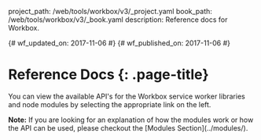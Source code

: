 project_path: /web/tools/workbox/v3/_project.yaml
book_path: /web/tools/workbox/v3/_book.yaml
description: Reference docs for Workbox.

{# wf_updated_on: 2017-11-06 #}
{# wf_published_on: 2017-11-06 #}

# Reference Docs {: .page-title}

You can view the available API's for the Workbox service worker libraries and
node modules by selecting the appropriate link on the left.

<aside class="note" markdown="1">
<strong>Note:</strong> If you are looking for an explanation of how the modules work or how the API
can be used, please checkout the [Modules Section](../modules/).
</div>
